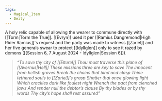 ```yaml
---
tags:
  - Magical_Item
  - Deity
---
```

A holy relic capable of allowing the wearer to commune directly with [[Torm|Torm the True]]. [[Evryn]] used it per [[Ramius Dangremond|High Rider Ramius]]'s request and the party was made to witness [[Zariel]] and her five generals swear to protect [[Idyllglen]] only to see it razed by demons ([[Session 6, 7 August 2024 - Idyllglen|Session 6]]).

> *“To save thy city of [[Elturel]]*
> *Thou must traverse this plane of [[Avernus|Hell]]*
> *These missions three are key to save*
> *The innocent from hellish graves*
> *Break the chains that bind and clasp*
> *Thine tethered souls to [[Zariel]]’s grasp*
> *Shatter that once glowing light*
> *Which crackles dark like foulest night*
> *Wrench the pact from clenched jaws*
> *And render null the debtor’s clause*
> *By thy blades or by thy words*
> *Thy city’s hope shall rest assured”*
